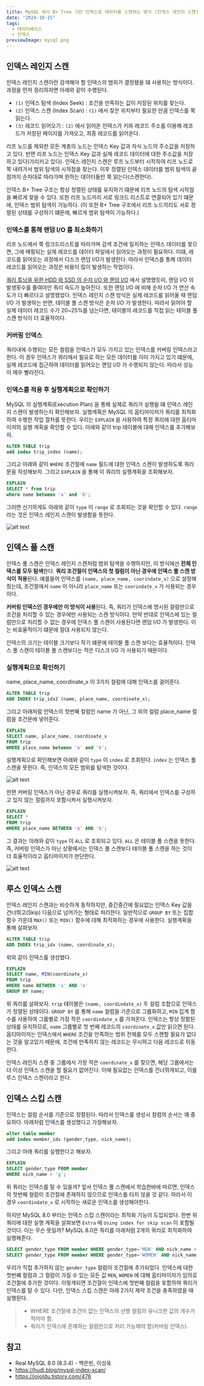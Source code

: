 ```yaml
---
title: MySQL 에서 B+ Tree 기반 인덱스로 데이터를 스캔하는 방식 (인덱스 레인지 스캔)
date: "2024-10-15"
tags:
  - 데이터베이스
  - 인덱스
previewImage: mysql.png
---
```


## 인덱스 레인지 스캔

인덱스 레인지 스캔이란 검색해야 할 인덱스의 범위가 결정됐을 떄 사용허는 방식이다. 과정을 먼저 정리하자면 아래와 같이 수행된다.

- `(1)` 인덱스 탐색 (Index Seek) : 조건을 만족하는 값이 저장된 위치를 찾는다.
- `(2)` 인덱스 스캔 (Index Scan) : `(1)` 에서 찾은 위치부터 필요한 만큼 인덱스를 쭉 읽는다.
- `(3)` 레코드 읽어오기 : `(2)` 에서 읽어온 인덱스가 키와 레코드 주소를 이용해 레코드가 저장된 페이지를 가져오고, 최종 레코드를 읽어온다.

리프 노드를 제외한 모든 계층의 노드는 인덱스 Key 값과 자식 노드의 주소값을 저장하고 있다. 반면 리프 노드는 인덱스 Key 값과 실제 레코드 데이터에 대한 주소값을 저장하고 있다(가리키고 있다). 인덱스 레인지 스캔은 루프 노드부터 시작하여 리프 노드로 쭉 내려가서 범위 탐색의 시작점을 찾는다. 이후 정렬된 인덱스 데이터를 범위 탐색의 끝점까지 순차대로 따라가며 원하는 데이터들만 쭉 읽는다(스캔한다). 

인덱스 B+ Tree 구조는 항상 정렬된 상태를 유지하기 떄문에 리프 노드의 탐색 시작점을 빠르게 찾을 수 있다. 또한 리프 노드끼리 서로 링크드 리스트로 연결되어 있기 떄문에, 인덱스 범위 탐색이 가능하다. (이 또한 B+ Tree 구조에서 리프 노드끼리도 서로 정렬된 상태를 구성하기 떄문에, 빠르게 범위 탐색이 가능하다.)

### 인덱스를 통해 랜덤 I/O 를 최소화하기

리프 노드에서 쭉 링크드리스트를 따라가며 검색 조건에 일치하는 인덱스 데이터를 찾으면, 그에 매핑되는 실제 레코드를 데이터 파일에서 읽어오는 과정이 필요하다. 이떄, 레코드를 읽어오는 과정에서 디스크 랜덤 I/O가 발생한다. 따라서 인덱스를 통해 데이터 레코드를 읽어오는 과정은 비용이 많이 발생하는 작업이다.

[쿼리 튜닝을 위한 HDD 와 SSD 의 순차 I/O 와 랜덤 I/O](https://haon.blog/database/db-index/storage-and-random-sequantial-io/) 에서 설명했듯이, 랜덤 I/O 의 발생횟수를 줄여야만 쿼리 속도가 높아진다. 또한 랜덤 I/O 에 비해 순차 I/O 가 연산 속도가 더 빠르다고 설명했었다. 인덱스 레인지 스캔 방식은 실제 레코드를 읽어올 때 랜덤 I/O 가 발생하는 반면, 테이블 풀 스캔 방식은 순차 I/O 가 발생한다. 따라서 읽어야 할 실제 데이터 레코드 수가 20~25%를 넘는다면, 테이블의 레코드를 직접 읽는 테이블 풀 스캔 방식이 더 효율적이다.

### 커버링 인덱스

쿼리내에 수행되는 모든 컬럼을 인덱스가 모두 가지고 있는 인덱스를 커버링 인덱스라고 한다. 이 경우 인덱스가 쿼리에서 필요로 하는 모든 데이터를 이미 가지고 있기 떄문에, 실제 레코드에 접근하여 데이터를 읽어오는 랜덤 I/O 가 수행되지 않는다. 따라서 성능이 매우 빨라진다. 

### 인덱스를 적용 후 실행계획으로 확인하기


MySQL 의 실행계획(Execution Plan) 을 통해 실제로 쿼리가 실행될 떄 인덱스 레인지 스캔이 발생하는지 확인해보자. 실행계획은 MySQL 의 옵티마이저가 쿼리를 최적화하여 수행한 작업 절차를 뜻한다. 우리는 `EXPLAIN` 을 사용하여 특정 쿼리에 대한 옵티마이저의 실행 계획을 확인할 수 있다. 아래와 같이 trip 테이블에 대해 인덱스를 추가해보자.


~~~sql
ALTER TABLE trip
add index trip_index (name);
~~~

그리고 아래와 같이 `WHERE` 조건절에 `name` 필드에 대한 인덱스 스캔이 발생하도록 쿼리문을 작성해보자. 그리고 `EXPLAIN` 을 통해 이 쿼리의 실행계획을 조회해보자.

~~~sql
EXPLAIN 
SELECT * from trip
where name between 'a' and 'b';
~~~

그러면 신기하게도 아래와 같이 `type` 이 `range` 로 조회되는 것을 확인할 수 있다. `range` 라는 것은 인덱스 레인지 스캔이 발생함을 뜻한다.

![alt text](image.png)

## 인덱스 풀 스캔

인덱스 풀 스캔은 인덱스 레인지 스캔처럼 범위 탐색을 수행하지만, 이 방식에선 **전체 인덱스를 모두 탐색**한다. **쿼리 조건절이 인덱스의 첫 컬럼이 아닌 경우에 인덱스 풀 스캔 방식이 적용**된다. 예를들어 인덱스를 `(name, place_name, coorindate_x)` 으로 설정해줬는데, 조건절에서 `name` 이 아니라 `place_name` 또는 `coorindate_x` 가 사용되는 경우이다.

**커버링 인덱스인 경우에만 이 방식이 사용**된다. 즉, 쿼리가 인덱스에 명시된 컬럼만으로 조건을 처리할 수 있는 경우에만 사용되는 스캔 방식이다. 만약 반대로 인덱스에 있는 컬럼만으로 처리할 수 없는 경우에 인덱스 풀 스캔이 사용된다면 랜덤 I/O 가 발생한다. 이는 비효율적이기 떄문에 절대 사용되지 않는다.

인덱스의 크기는 테이블 크기보다 작기 떄문에 테이블 풀 스캔 보다는 효율적이다. 인덱스 풀 스캔이 테이블 풀 스캔보다는 적은 디스크 I/O 가 사용되기 때문이다. 

### 실행계획으로 확인하기

name, place_name, coordinate_x 이 3가지 컬럼에 대해 인덱스를 걸어준다.

~~~sql
ALTER TABLE trip
ADD INDEX trip_idx2 (name, place_name, coordinate_x);
~~~

그리고 아래처럼 인덱스의 첫번째 컬럼인 name 가 아닌, 그 외의 컬럼 place_name 컬럼을 조건문에 넣어준다. 

~~~sql
EXPLAIN
SELECT name, place_name, coordinate_x
FROM trip
WHERE place_name between 'a' and 'b';
~~~

실행계획으로 확인해보면 아래와 같이 `type` 이 `index` 로 조회된다. `index` 는 인덱스 풀 스캔을 뜻한다. 즉, 인덱스의 모든 범위를 탐색한 것이다. 

![alt text](image-1.png)

한편 커버링 인덱스가 아닌 경우로 쿼리를 실행시켜보자. 즉, 쿼리에서 인덱스를 구성하고 있지 않는 컬럼까지 포함시켜서 실행시켜보자. 

~~~sql
EXPLAIN
SELECT *
FROM trip
WHERE place_name BETWEEN 'a' AND 'b';
~~~

그 결과는 아래와 같이 `type` 이 `ALL` 로 조회되고 있다. `ALL` 은 테이블 풀 스캔을 뜻한다. 즉, 커버링 인덱스가 아닌 상황에서는 인덱스 풀 스캔보다 테이블 풀 스캔을 하는 것이 더 효율적이라고 옵티마이저가 판단한다.

![alt text](image-2.png)

## 루스 인덱스 스캔

인덱스 레인지 스캔과는 비슷하게 동작하지만, 중간중간에 필요없는 인덱스 Key 값을 건너뛰고(Skip) 다음으로 넘어가는 형태로 처리한다. 일반적으로 `GROUP BY` 또는 집합 함수 가운대 `MAX()` 또는 `MIN()` 함수에 대해 최적화하는 경우에 사용한다. 실행계획을 통해 살펴보자. 

~~~sql
ALTER TABLE trip
ADD INDEX trip_idx (name, coordinate_x);
~~~

위와 같이 인덱스를 생성했다.

~~~sql
EXPLAIN
SELECT name, MIN(coordinate_x)
FROM trip
WHERE name BETWEEN 'a' AND 'e'
GROUP BY name;
~~~

위 쿼리를 살펴보자. `trip` 테이블은 `(name, coordindate_x)` 두 컬럼 조합으로 인덱스가 정렬된 상태이다. `GROUP BY` 를 통해 `name` 컬럼을 기준으로 그룹화하고, `MIN` 집계 함수를 사용하여 그룹별로 가장 작은 `coordindate_x` 를 가져온다. 인덱스는 항상 정렬된 상태를 유지하므로, `name` 그룹별로 첫 번째 레코드의 `coordinate_x` 값만 읽으면 된다. 옵티마이저는 인덱스에서 `WHERE` 조건을 만족하는 범위 전체를 모두 스캔할 필요가 없다는 것을 알고있기 때문에, 조건에 만족하지 않는 레코드는 무시하고 다음 레코드로 이동한다.

인덱스 레인지 스캔 중 그룹에서 가장 작은 `coordinate_x` 를 찾으면, 해당 그룹에서는 더 이상 인덱스 스캔을 할 필요가 없어진다. 이때 필요없는 인덱스를 건너뛰게되고, 이를 루스 인덱스 스캔이라고 한다.

## 인덱스 스킵 스캔

인덱스는 컬럼 순서를 기준으로 정렬된다. 따라서 인덱스를 생성시 컬럼의 순서는 꽤 중요하다. 아래처럼 인덱스를 생성했다고 가정해보자. 

~~~sql
alter table member
add index member_idx (gender_type, nick_name);
~~~

그리고 아래 쿼리를 실행한다고 해보자.

~~~sql
EXPLAIN
SELECT gender_type FROM member
WHERE nick_name > 'g';
~~~

위 쿼리는 인덱스를 탈 수 있을까? 앞서 인덱스 풀 스캔에서 학습한바에 따르면, 인덱스의 첫번째 컬럼이 조건절에 존재하지 않으므로 인덱스를 타지 않을 것 같다. 따라서 이 경우 `coordindate_x` 로 시작하는 새로운 인덱스를 생성해야한다.

하지만 MySQL 8.0 부터는 인덱스 스킵 스캔이라는 최적화 기능이 도입되었다. 한번 위 쿼리에 대한 실행 계획을 살펴보면 `Extra` 에 `Using index for skip scan` 이 포함될 것이다. 이는 무슨 뜻일까? MySQL 8.0은 쿼리를 아래처럼 2개의 쿼리로 최적화하여 실행해준다.

~~~sql
SELECT gender_type FROM member WHERE gender_type='MEN' AND nick_name > 'g';
SELECT gender_type FROM member WHERE gender_type='WOMEN' AND nick_name > 'g';
~~~

우리가 직접 추가하지 않는 `gender_type` 컬럼이 조건절에 추가되었다. 인덱스에 대한 첫번쨰 컬럼과 그 컬럼이 가질 수 있는 모든 값 `MEN`, `WOMEN` 에 대해 옵티마이저가 임의로 조건절에 추가한 것이다. 이렇게되면 조건절이 인덱스에 첫번쨰 컬럼을 포함하여 쿼리가 인덱스를 탈 수 있다. 다만, 인덱스 스킵 스캔은 아래 2가지 제약 조건을 충족하였을 때 실행된다.

> - WHERE 조건절에 조건이 없는 인덱스의 선행 컬럼의 유니크한 값의 개수가 적어야 함.
> - 쿼리가 인덱스에 존재하는 컬럼만으로 처리 가능해야 함(커버링 인덱스).

## 참고

- Real MySQL 8.0 (8.3.4) - 백은빈, 이성욱
- https://hudi.blog/mysql-index-scan/
- https://jojoldu.tistory.com/476

